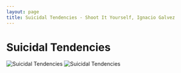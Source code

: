 ```yaml
---
layout: page
title: Suicidal Tendencies - Shoot It Yourself, Ignacio Galvez
---
```


# Suicidal Tendencies

![Suicidal Tendencies](http://assets.farmhouse.co/publishing/1-shoot-it-yourself/images/suicidal-tendencies-1.jpg)
![Suicidal Tendencies](http://assets.farmhouse.co/publishing/1-shoot-it-yourself/images/suicidal-tendencies-2.jpg)
